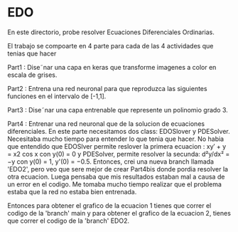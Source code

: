 # EDO

En este directorio, probe resolver Ecuaciones Diferenciales Ordinarias.

El trabajo se compoarte en 4 parte para cada de las 4 actividades que tenias que hacer

Part1 : Dise˜nar una capa en keras que transforme imagenes a color en escala de grises.

Part2 : Entrena una red neuronal para que reproduzca las siguientes funciones en el intervalo de [-1,1].

Part3 : Dise˜nar una capa entrenable que represente un polinomio grado 3.

Part4 : Entrenar una red neuronal que de la solucion de ecuaciones diferenciales.
En este parte necesitamos dos class: EDOSlover y PDESolver. 
Necesitaba mucho tiempo para entender lo que tenia que hacer. No habia que entendido que EDOSlver permite reslover la primera ecuacion : xy′ + y = x2 cos x con y(0) = 0 y PDESolver, permite resolver la secunda: d²y/dx² = −y con y(0) = 1, y'(0) = −0.5. Entonces, crei una nueva branch llamada 'EDO2', pero veo que sere mejor de crear Part4bis donde pordia resolver la otra ecuacion. Luega pensaba que mis resultados estaban mal a causa de un error en el codigo. Me tomaba mucho tiempo realizar que el problema estaba que la red no estaba bien entrenada.

Entonces para obtener el grafico de la ecuacion 1 tienes que correr el codigo de la 'branch' main y para obtener el grafico de la ecuacion 2, tienes que correr el codigo de la 'branch' EDO2.



